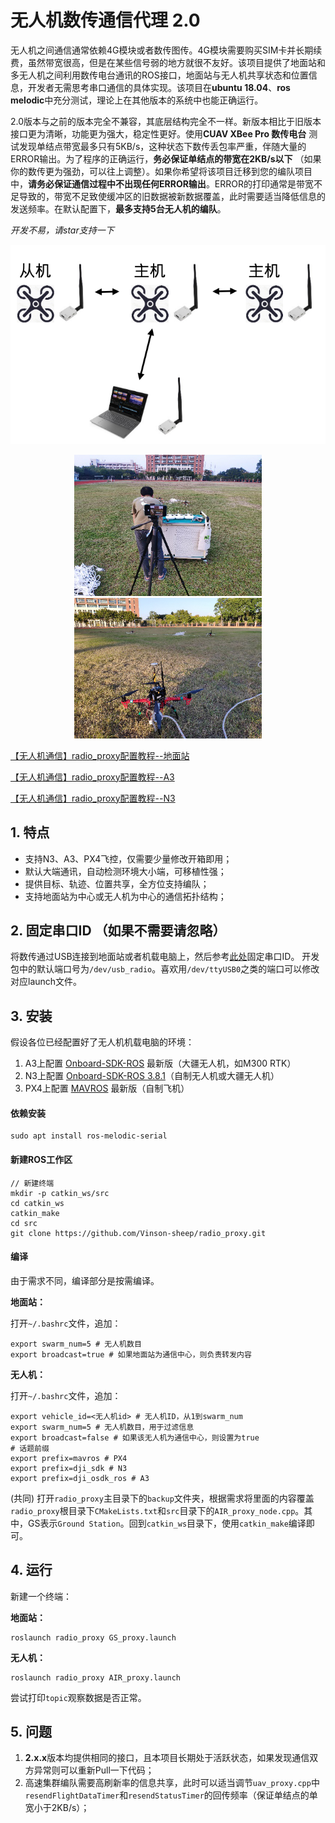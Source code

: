 # 无人机数传通信代理 2.0

无人机之间通信通常依赖4G模块或者数传图传。4G模块需要购买SIM卡并长期续费，虽然带宽很高，但是在某些信号弱的地方就很不友好。该项目提供了地面站和多无人机之间利用数传电台通讯的ROS接口，地面站与无人机共享状态和位置信息，开发者无需思考串口通信的具体实现。该项目在**ubuntu 18.04**、**ros melodic**中充分测试，理论上在其他版本的系统中也能正确运行。



2.0版本与之前的版本完全不兼容，其底层结构完全不一样。新版本相比于旧版本接口更为清晰，功能更为强大，稳定性更好。使用**CUAV XBee Pro 数传电台** 测试发现单结点带宽最多只有5KB/s，这种状态下数传丢包率严重，伴随大量的ERROR输出。为了程序的正确运行，**务必保证单结点的带宽在2KB/s以下** （如果你的数传更为强劲，可以往上调整）。如果你希望将该项目迁移到您的编队项目中，**请务必保证通信过程中不出现任何ERROR输出**。ERROR的打印通常是带宽不足导致的，带宽不足致使缓冲区的旧数据被新数据覆盖，此时需要适当降低信息的发送频率。在默认配置下，**最多支持5台无人机的编队**。



*开发不易，请star支持一下*

<p style="text-align: center;">
<img src="./docs/fig/arc.png" alt="XbeePro" width="600px" />

<p style="text-align: center;">
  <img src="./docs/fig/outdoor_1.png" alt="XbeePro" width="300px" />
  <img src="./docs/fig/outdoor_2.png" alt="XbeePro" width="300px" />
<!-- <\p> -->


[【无人机通信】radio_proxy配置教程--地面站](https://www.bilibili.com/video/BV1X3411A7qd?spm_id_from=333.999.0.0)

[【无人机通信】radio_proxy配置教程--A3](https://www.bilibili.com/video/BV1kT4y1z7K3?spm_id_from=333.999.0.0)

[【无人机通信】radio_proxy配置教程--N3](https://www.bilibili.com/video/BV1R54y1Z7KQ?spm_id_from=333.999.0.0)



## 1. 特点

- 支持N3、A3、PX4飞控，仅需要少量修改开箱即用；
- 默认大端通讯，自动检测环境大小端，可移植性强；
- 提供目标、轨迹、位置共享，全方位支持编队；
- 支持地面站为中心或无人机为中心的通信拓扑结构；

## 2. 固定串口ID （如果不需要请忽略）

将数传通过USB连接到地面站或者机载电脑上，然后参考[此处](https://blog.csdn.net/sunkman/article/details/118196128)固定串口ID。 开发包中的默认端口号为`/dev/usb_radio`。喜欢用`/dev/ttyUSB0`之类的端口可以修改对应launch文件。

## 3. 安装

假设各位已经配置好了无人机机载电脑的环境：

1. A3上配置 [Onboard-SDK-ROS](https://github.com/dji-sdk/Onboard-SDK-ROS) 最新版（大疆无人机，如M300 RTK）
2. N3上配置 [Onboard-SDK-ROS 3.8.1](https://github.com/dji-sdk/Onboard-SDK-ROS)（自制无人机或大疆无人机）
3. PX4上配置 [MAVROS](https://www.baidu.com/link?url=qdfDO4WCHD5HML_o9JCDw2jj6DeOOzgi33U-_QuquMKBr-95cWAkux4cs1_hgOdU&wd=&eqid=eebaf7200006f58b0000000362810e43) 最新版（自制飞机）

#### 依赖安装

```
sudo apt install ros-melodic-serial
```

#### 新建ROS工作区

```
// 新建终端
mkdir -p catkin_ws/src
cd catkin_ws
catkin_make
cd src
git clone https://github.com/Vinson-sheep/radio_proxy.git
```

#### 编译

由于需求不同，编译部分是按需编译。

**地面站：**

打开`~/.bashrc`文件，追加：

```
export swarm_num=5 # 无人机数目
export broadcast=true # 如果地面站为通信中心，则负责转发内容
```

**无人机：**

打开`~/.bashrc`文件，追加：

```
export vehicle_id=<无人机id> # 无人机ID，从1到swarm_num
export swarm_num=5 # 无人机数目，用于过滤信息
export broadcast=false # 如果该无人机为通信中心，则设置为true
# 话题前缀
export prefix=mavros # PX4
export prefix=dji_sdk # N3
export prefix=dji_osdk_ros # A3
```

(共同) 打开`radio_proxy`主目录下的`backup`文件夹，根据需求将里面的内容覆盖`radio_proxy`根目录下`CMakeLists.txt`和`src`目录下的`AIR_proxy_node.cpp`。其中，GS表示`Ground Station`。回到`catkin_ws`目录下，使用`catkin_make`编译即可。

## 4. 运行

新建一个终端：

**地面站：**

```
roslaunch radio_proxy GS_proxy.launch
```

**无人机：**

```
roslaunch radio_proxy AIR_proxy.launch
```

尝试打印`topic`观察数据是否正常。

## 5. 问题

1. **2.x.x**版本均提供相同的接口，且本项目长期处于活跃状态，如果发现通信双方异常则可以重新Pull一下代码；
2. 高速集群编队需要高刷新率的信息共享，此时可以适当调节`uav_proxy.cpp`中`resendFlightDataTimer`和`resendStatusTimer`的回传频率（保证单结点的单宽小于2KB/s）；



